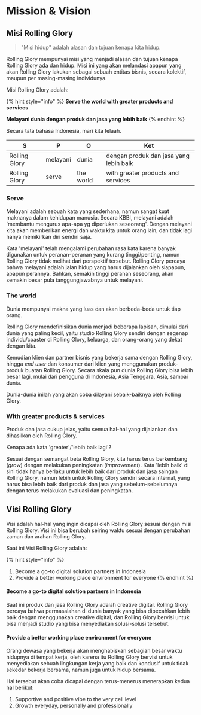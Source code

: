 # Mission & Vision

## Misi Rolling Glory&#x20;

> "Misi hidup" adalah alasan dan tujuan kenapa kita hidup.&#x20;

Rolling Glory mempunyai misi yang menjadi alasan dan tujuan kenapa Rolling Glory ada dan hidup. Misi ini yang akan melandasi apapun yang akan Rolling Glory lakukan sebagai sebuah entitas bisnis, secara kolektif, maupun per masing-masing individunya.

Misi Rolling Glory adalah:

{% hint style="info" %}
**Serve the world with greater products and services**

**Melayani dunia dengan produk dan jasa yang lebih baik**
{% endhint %}

Secara tata bahasa Indonesia, mari kita telaah.

| S             | P        | O         | Ket                                    |
| ------------- | -------- | --------- | -------------------------------------- |
| Rolling Glory | melayani | dunia     | dengan produk dan jasa yang lebih baik |
| Rolling Glory | serve    | the world | with greater products and services     |

### Serve

Melayani adalah sebuah kata yang sederhana, namun sangat kuat maknanya dalam kehidupan manusia. Secara KBBI, melayani adalah 'membantu mengurus apa-apa yg diperlukan seseorang'. Dengan melayani kita akan memberikan energi dan waktu kita untuk orang lain, dan tidak lagi hanya memikirkan diri sendiri saja.&#x20;

Kata 'melayani' telah mengalami perubahan rasa kata karena banyak digunakan untuk peranan-peranan yang kurang tinggi/penting, namun Rolling Glory tidak melihat dari perspektif tersebut. Rolling Glory percaya bahwa melayani adalah jalan hidup yang harus dijalankan oleh siapapun, apapun perannya. Bahkan, semakin tinggi peranan seseorang, akan semakin besar pula tanggungjawabnya untuk melayani.

### The world

Dunia mempunyai makna yang luas dan akan berbeda-beda untuk tiap orang.&#x20;

Rolling Glory mendefinisikan dunia menjadi beberapa lapisan, dimulai dari dunia yang paling kecil, yaitu studio Rolling Glory sendiri dengan segenap individu/coaster di Rolling Glory, keluarga, dan orang-orang yang dekat dengan kita.

Kemudian klien dan partner bisnis yang bekerja sama dengan Rolling Glory, hingga _end user_ dan konsumer dari klien yang menggunakan produk-produk buatan Rolling Glory. Secara skala pun dunia Rolling Glory bisa lebih besar lagi, mulai dari pengguna di Indonesia, Asia Tenggara, Asia, sampai dunia.

Dunia-dunia inilah yang akan coba dilayani sebaik-baiknya oleh Rolling Glory.&#x20;

### With greater products & services

Produk dan jasa cukup jelas, yaitu semua hal-hal yang dijalankan dan dihasilkan oleh Rolling Glory.

Kenapa ada kata 'greater'/'lebih baik lagi'?&#x20;

Sesuai dengan semangat beta Rolling Glory, kita harus terus berkembang (_grow_) dengan melakukan peningkatan (_improvement_). Kata 'lebih baik' di sini tidak hanya berlaku untuk lebih baik dari produk dan jasa saingan Rolling Glory, namun lebih untuk Rolling Glory sendiri secara internal, yang harus bisa lebih baik dari produk dan jasa yang sebelum-sebelumnya dengan terus melakukan evaluasi dan peningkatan.

## Visi Rolling Glory

Visi adalah hal-hal yang ingin dicapai oleh Rolling Glory sesuai dengan misi Rolling Glory. Visi ini bisa berubah seiring waktu sesuai dengan perubahan zaman dan arahan Rolling Glory.

Saat ini Visi Rolling Glory adalah:

{% hint style="info" %}
1. Become a go-to digital solution partners in Indonesia
2. Provide a better working place environment for everyone
{% endhint %}

#### Become a go-to digital solution partners in Indonesia

Saat ini produk dan jasa Rolling Glory adalah creative digital. Rolling Glory percaya bahwa permasalahan di dunia banyak yang bisa dipecahkan lebih baik dengan menggunakan creative digital, dan Rolling Glory bervisi untuk bisa menjadi studio yang bisa menyediakan solusi-solusi tersebut.

#### Provide a better working place environment for everyone

Orang dewasa yang bekerja akan menghabiskan sebagian besar waktu hidupnya di tempat kerja, oleh karena itu Rolling Glory bervisi untuk menyediakan sebuah lingkungan kerja yang baik dan kondusif untuk tidak sekedar bekerja bersama, namun juga untuk hidup bersama.

Hal tersebut akan coba dicapai dengan terus-menerus menerapkan kedua hal berikut:

1. Supportive and positive vibe to the very cell level
2. Growth everyday, personally and professionally
